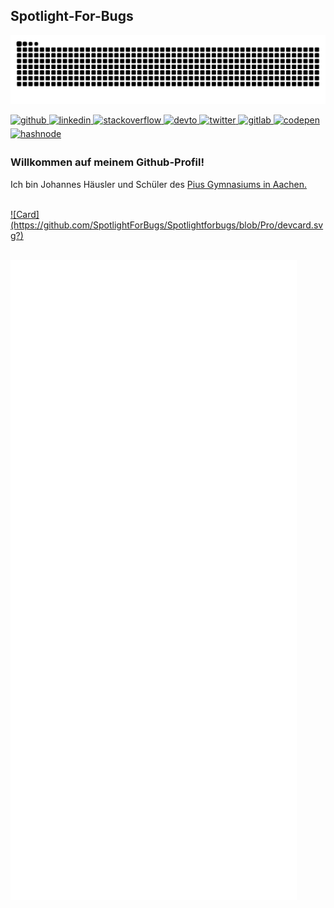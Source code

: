 ## Spotlight-For-Bugs 
<a href="#">
 
 ![GitHub Snake dark](https://github.com/SpotlightForBugs/Spotlightforbugs/blob/output/github-contribution-grid-snake-dark.svg?)

</a>

<a href="https://github.com/Spotlightforbugs" target="_blank">
<img src=https://img.shields.io/badge/github-%2324292e.svg?&style=for-the-badge&logo=github&logoColor=white alt=github style="margin-bottom: 5px;" />
</a>
<a href="https://www.linkedin.com/in/spotlightforbugs-%E2%A0%80-01876b24b" target="_blank">
<img src=https://img.shields.io/badge/linkedin-%231E77B5.svg?&style=for-the-badge&logo=linkedin&logoColor=white alt=linkedin style="margin-bottom: 5px;" />
</a>
<a href="https://stackoverflow.com/users/19249165/spotlightforbugs" target="_blank">
<img src=https://img.shields.io/badge/stackoverflow-%23F28032.svg?&style=for-the-badge&logo=stackoverflow&logoColor=white alt=stackoverflow style="margin-bottom: 5px;" />
</a>
<a href="https://dev.to/spotlightforbugs" target="_blank">
<img src=https://img.shields.io/badge/dev.to-%2308090A.svg?&style=for-the-badge&logo=dev.to&logoColor=white alt=devto style="margin-bottom: 5px;" />
</a>
<a href="https://twitter.com/ro9w3u84r093r9o" target="_blank">
<img src=https://img.shields.io/badge/twitter-%2300acee.svg?&style=for-the-badge&logo=twitter&logoColor=white alt=twitter style="margin-bottom: 5px;" />
</a>
<a href="https://gitlab.com/SpotlightForBugs" target="_blank">
<img src=https://img.shields.io/badge/gitlab-330F63.svg?&style=for-the-badge&logo=gitlab&logoColor=white alt=gitlab style="margin-bottom: 5px;" />
</a>
<a href="https://codepen.io/SpotlightForBugs" target="_blank">
<img src=https://img.shields.io/badge/codepen-%23131417.svg?&style=for-the-badge&logo=codepen&logoColor=white alt=codepen style="margin-bottom: 5px;" />
</a>
<a href="https://hashnode.com/@Spotlightforbugs" target="_blank">
<img src=https://img.shields.io/badge/hashnode-%232962FF.svg?&style=for-the-badge&logo=hashnode&logoColor=white alt=hashnode style="margin-bottom: 5px;" />
</a>  
  



### Willkommen auf meinem Github-Profil!  
Ich bin Johannes Häusler und Schüler des [Pius Gymnasiums in ](https://pius-gymnasium.de/) [Aachen.](https://aachen.de)
  
  

<br/>  




<a href="#">
![Card](https://github.com/SpotlightForBugs/Spotlightforbugs/blob/Pro/devcard.svg?)
<br>
<br>

![Metrics](https://github.com/SpotlightForBugs/Spotlightforbugs/blob/Pro/github-metrics.svg?)

</a>
